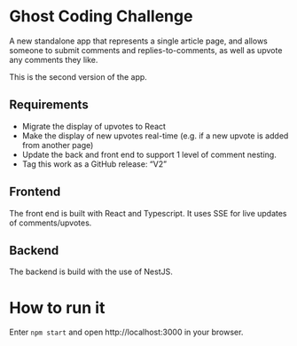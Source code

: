 # Ghost Coding Challenge
 A new standalone app that represents a single article page, and allows someone to submit comments and replies-to-comments, as well as upvote any comments they like. 

This is the second version of the app.

## Requirements
- Migrate the display of upvotes to React
- Make the display of new upvotes real-time (e.g. if a new upvote is added from another page)
- Update the back and front end to support 1 level of comment nesting.
- Tag this work as a GitHub release: “V2”

## Frontend
The front end is built with React and Typescript. It uses SSE for live updates of comments/upvotes.

## Backend
The backend is build with the use of NestJS. 

# How to run it
Enter `npm start` and open http://localhost:3000 in your browser.